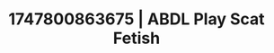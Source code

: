 ---
categories:
- Spiritual kink
- Obedience kink
- Virtual lover intimacy
- Sensual choreography
- Cheerleader roleplay
image: /assets/images/1747800863675.jpg
layout: post
seo:
  description: Featured content with artistic ABDL Play, Scat Fetish. HD images available.
  keywords: ABDL Play, Scat Fetish
  og_image: /assets/images/1747800863675.jpg
  schema_type: VisualArtwork
tags:
- ABDL Play
- '#1747800863675'
- Scat Fetish
title: 1747800863675 | ABDL Play Scat Fetish
---